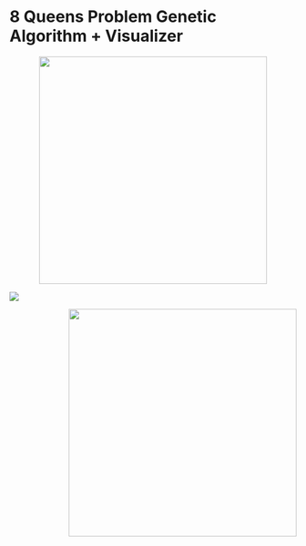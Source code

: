 # 8 Queens Problem Genetic Algorithm + Visualizer


<p align="center"><img src="https://github.com/EyalBrilling/8-Queen-Problem-Genetic-Algorithm/blob/main/solution.gif" width="400" height="400" /></p>

![](https://github.com/EyalBrilling/8-Queen-Problem-Genetic-Algorithm/blob/main/report.PNG)

<p align="right"><img src="https://github.com/EyalBrilling/8-Queen-Problem-Genetic-Algorithm/blob/main/report.PNG" width="400" height="400" /><center></p>
